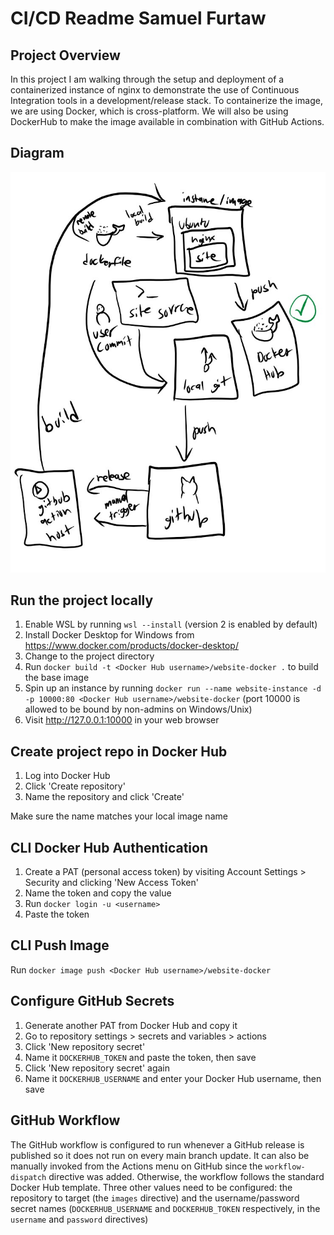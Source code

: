 # CI/CD Readme Samuel Furtaw

## Project Overview

In this project I am walking through the setup and deployment of a containerized instance of nginx to demonstrate the use of Continuous Integration tools in a development/release stack. To containerize the image, we are using Docker, which is cross-platform. We will also be using DockerHub to make the image available in combination with GitHub Actions.

## Diagram

![Diagram](diagram.jpg)

## Run the project locally

1. Enable WSL by running `wsl --install` (version 2 is enabled by default)
2. Install Docker Desktop for Windows from <https://www.docker.com/products/docker-desktop/>
3. Change to the project directory
4. Run `docker build -t <Docker Hub username>/website-docker .` to build the base image
5. Spin up an instance by running `docker run --name website-instance -d -p 10000:80 <Docker Hub username>/website-docker` (port 10000 is allowed to be bound by non-admins on Windows/Unix)
6. Visit <http://127.0.0.1:10000> in your web browser

## Create project repo in Docker Hub

1. Log into Docker Hub
2. Click 'Create repository'
3. Name the repository and click 'Create'

Make sure the name matches your local image name

## CLI Docker Hub Authentication

1. Create a PAT (personal access token) by visiting Account Settings > Security and clicking 'New Access Token'
2. Name the token and copy the value
3. Run `docker login -u <username>`
4. Paste the token

## CLI Push Image

Run `docker image push <Docker Hub username>/website-docker`

## Configure GitHub Secrets

1. Generate another PAT from Docker Hub and copy it
2. Go to repository settings > secrets and variables > actions
3. Click 'New repository secret'
4. Name it `DOCKERHUB_TOKEN` and paste the token, then save
5. Click 'New repository secret' again
6. Name it `DOCKERHUB_USERNAME` and enter your Docker Hub username, then save

## GitHub Workflow

The GitHub workflow is configured to run whenever a GitHub release is published so it does not run on every main branch update. It can also be manually invoked from the Actions menu on GitHub since the `workflow-dispatch` directive was added. Otherwise, the workflow follows the standard Docker Hub template. Three other values need to be configured: the repository to target (the `images` directive) and the username/password secret names (`DOCKERHUB_USERNAME` and `DOCKERHUB_TOKEN` respectively, in the `username` and `password` directives)

